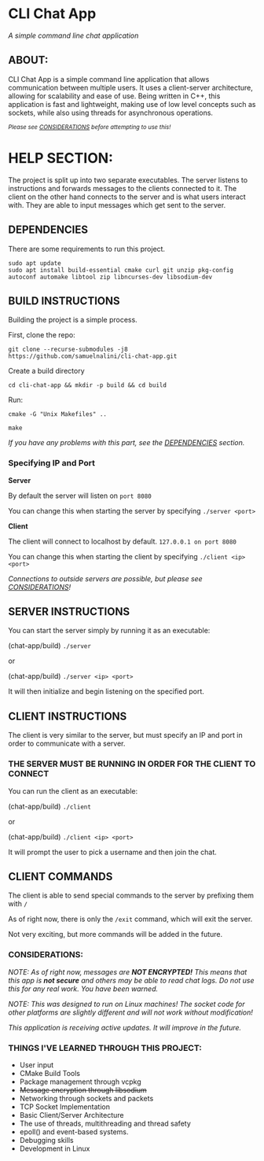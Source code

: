 # CLI Chat App
*A simple command line chat application*

## ABOUT:

CLI Chat App is a simple command line application that allows communication between multiple users. It uses a client-server architecture, allowing for scalability and ease of use. Being written in C++, this application is fast and lightweight, making use of low level concepts such as sockets, while also using threads for asynchronous operations.

<sub>*Please see [CONSIDERATIONS](#considerations) before attempting to use this!*</sub>

# HELP SECTION:

The project is split up into two separate executables. The server listens to instructions and forwards messages to the clients connected to it.
The client on the other hand connects to the server and is what users interact with. They are able to input messages which get sent to the server.

## DEPENDENCIES

There are some requirements to run this project.

```
sudo apt update
sudo apt install build-essential cmake curl git unzip pkg-config autoconf automake libtool zip libncurses-dev libsodium-dev
```

## BUILD INSTRUCTIONS

Building the project is a simple process.

First, clone the repo:

```
git clone --recurse-submodules -j8 https://github.com/samuelnalini/cli-chat-app.git
```

Create a build directory

```
cd cli-chat-app && mkdir -p build && cd build
```

Run:

```
cmake -G "Unix Makefiles" ..
```

```
make
```

*If you have any problems with this part, see the [DEPENDENCIES](#dependencies) section.*


### Specifying IP and Port

**Server**

By default the server will listen on `port 8080`

You can change this when starting the server by specifying `./server <port>`

**Client**

The client will connect to localhost by default. `127.0.0.1 on port 8080`

You can change this when starting the client by specifying `./client <ip> <port>`

*Connections to outside servers are possible, but please see [CONSIDERATIONS](#considerations)!*


## SERVER INSTRUCTIONS

You can start the server simply by running it as an executable:

(chat-app/build) `./server`

or

(chat-app/build) `./server <ip> <port>`

It will then initialize and begin listening on the specified port.

## CLIENT INSTRUCTIONS

The client is very similar to the server, but must specify an IP and port in order to communicate with a server.

### THE SERVER MUST BE RUNNING IN ORDER FOR THE CLIENT TO CONNECT

You can run the client as an executable:

(chat-app/build) `./client`

or

(chat-app/build) `./client <ip> <port>`

It will prompt the user to pick a username and then join the chat.

## CLIENT COMMANDS

The client is able to send special commands to the server by prefixing them with `/`

As of right now, there is only the `/exit` command, which will exit the server.

Not very exciting, but more commands will be added in the future.

### CONSIDERATIONS:

*NOTE: As of right now, messages are **__NOT__ ENCRYPTED!** This means that this app is **__not__ secure** and others may be able to read chat logs. Do not use this for any real work. You have been warned.*

*NOTE: This was designed to run on Linux machines! The socket code for other platforms are slightly different and will not work without modification!*

*This application is receiving active updates. It will improve in the future.*

### THINGS I'VE LEARNED THROUGH THIS PROJECT:
  - User input
  - CMake Build Tools
  - Package management through vcpkg
  - ~~Message encryption through libsodium~~
  - Networking through sockets and packets
  - TCP Socket Implementation
  - Basic Client/Server Architecture
  - The use of threads, multithreading and thread safety
  - epoll() and event-based systems.
  - Debugging skills
  - Development in Linux
